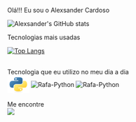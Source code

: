 Olá!!!  Eu sou o Alexsander Cardoso

![Alexsander's GitHub stats](https://github-readme-stats.vercel.app/api?username=AlexsanderProgrammer&show_icons=true&theme=dark)

 
 Tecnologias mais usadas
 
 [![Top Langs](https://github-readme-stats.vercel.app/api/top-langs/?username=AlexsanderProgrammer&layout=compact)](https://github.com/anuraghazra/github-readme-stats)
 
<br/>
Tecnologia que eu utilizo no meu dia a dia

<div> 
  <img align="center" alt="Rafa-Python" height="40" width="50" src="https://raw.githubusercontent.com/devicons/devicon/master/icons/python/python-original.svg">
  <img align="center" alt="Rafa-Python" height="40" width="50" src="https://img.shields.io/badge/MySQL-00000F?style=for-the-badge&logo=mysql&logoColor=white">
  <img align="center" alt="Rafa-Python" height="40" width="50" src="https://img.shields.io/badge/SQLite-07405E?style=for-the-badge&logo=sqlite&logoColor=white">
</div>

<br/>
Me encontre

<div> 
   <a href="https://www.linkedin.com/in/alexsander-cardoso-72a209236/" target="_blank"><img src="https://img.shields.io/badge/-LinkedIn-%230077B5?style=for-the-badge&logo=linkedin&logoColor=white" target="_blank"></a> 
  
</div>
